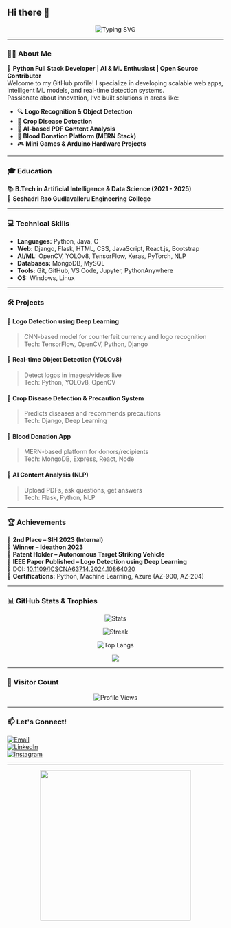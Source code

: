 ## Hi there 👋

<p align="center">
  <img src="https://readme-typing-svg.demolab.com?font=Fira+Code&pause=1000&color=00F7FF&center=true&vCenter=true&width=435&lines=Hi+There!+I'm+Mohammad+Mazid!;Python+Full+Stack+Developer;ML+%7C+AI+%7C+DL+Enthusiast;Open+Source+Contributor+%F0%9F%94%A5" alt="Typing SVG" />
</p>

---

### 👨‍💻 About Me

🚀 **Python Full Stack Developer | AI & ML Enthusiast | Open Source Contributor**  
Welcome to my GitHub profile! I specialize in developing scalable web apps, intelligent ML models, and real-time detection systems.  
Passionate about innovation, I’ve built solutions in areas like:

- 🔍 **Logo Recognition & Object Detection**
- 🌾 **Crop Disease Detection**
- 📄 **AI-based PDF Content Analysis**
- 💉 **Blood Donation Platform (MERN Stack)**
- 🎮 **Mini Games & Arduino Hardware Projects**

---

### 🎓 Education

📚 **B.Tech in Artificial Intelligence & Data Science (2021 - 2025)**  
📍 **Seshadri Rao Gudlavalleru Engineering College**

---

### 💻 Technical Skills

- **Languages:** Python, Java, C  
- **Web:** Django, Flask, HTML, CSS, JavaScript, React.js, Bootstrap  
- **AI/ML:** OpenCV, YOLOv8, TensorFlow, Keras, PyTorch, NLP  
- **Databases:** MongoDB, MySQL  
- **Tools:** Git, GitHub, VS Code, Jupyter, PythonAnywhere  
- **OS:** Windows, Linux

---

### 🛠 Projects

#### 🔹 Logo Detection using Deep Learning  
> CNN-based model for counterfeit currency and logo recognition  
Tech: TensorFlow, OpenCV, Python, Django  

#### 🔹 Real-time Object Detection (YOLOv8)  
> Detect logos in images/videos live  
Tech: Python, YOLOv8, OpenCV  

#### 🔹 Crop Disease Detection & Precaution System  
> Predicts diseases and recommends precautions  
Tech: Django, Deep Learning  

#### 🔹 Blood Donation App  
> MERN-based platform for donors/recipients  
Tech: MongoDB, Express, React, Node  

#### 🔹 AI Content Analysis (NLP)  
> Upload PDFs, ask questions, get answers  
Tech: Flask, Python, NLP  

---

### 🏆 Achievements

🏅 **2nd Place – SIH 2023 (Internal)**  
🏅 **Winner – Ideathon 2023**  
🏅 **Patent Holder – Autonomous Target Striking Vehicle**  
🏅 **IEEE Paper Published – Logo Detection using Deep Learning**  
📄 DOI: [10.1109/ICSCNA63714.2024.10864020](https://doi.org/10.1109/ICSCNA63714.2024.10864020)  
📜 **Certifications:** Python, Machine Learning, Azure (AZ-900, AZ-204)

---

### 📊 GitHub Stats & Trophies

<p align="center">
  <img src="https://github-readme-stats.vercel.app/api?username=Mazid2003&show_icons=true&theme=radical" alt="Stats" />
</p>

<p align="center">
  <img src="https://github-readme-streak-stats.herokuapp.com/?user=Mazid2003&theme=radical" alt="Streak" />
</p>

<p align="center">
  <img src="https://github-readme-stats.vercel.app/api/top-langs/?username=Mazid2003&layout=compact&theme=radical" alt="Top Langs" />
</p>

<p align="center">
  <img src="https://github-profile-trophy.vercel.app/?username=Mazid2003&theme=radical&row=2&column=3" />
</p>

---

### 👀 Visitor Count
<p align="center">
  <img src="https://komarev.com/ghpvc/?username=Mazid786&style=flat-square&color=blue" alt="Profile Views" />
</p>

---

### 📫 Let's Connect!

[![Email](https://img.shields.io/badge/📧-Email-red)](mailto:mazidmd750@gmail.com)  
[![LinkedIn](https://img.shields.io/badge/🔗-LinkedIn-blue?style=flat&logo=linkedin)](https://www.linkedin.com/in/mohammadmazid)  
[![Instagram](https://img.shields.io/badge/Instagram-%23E4405F.svg?style=for-the-badge&logo=instagram&logoColor=white)](https://www.instagram.com/immazid_786/)

---

<p align="center">
  <img src="https://media.giphy.com/media/qgQUggAC3Pfv687qPC/giphy.gif" width="350" />
</p>

